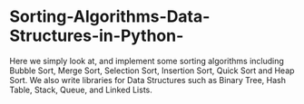 # Sorting-Algorithms-Data-Structures-in-Python-
Here we simply look at, and implement some sorting algorithms including Bubble Sort, Merge Sort, Selection Sort, Insertion Sort, Quick Sort and Heap Sort. We also write libraries for Data Structures such as Binary Tree, Hash Table, Stack, Queue,  and Linked Lists.
